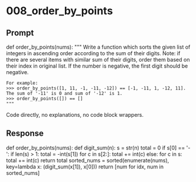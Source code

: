 # 008_order_by_points

## Prompt

def order_by_points(nums):
    """
    Write a function which sorts the given list of integers
    in ascending order according to the sum of their digits.
    Note: if there are several items with similar sum of their digits,
    order them based on their index in original list. If the number is negative, the first digit should be negative.

    For example:
    >>> order_by_points([1, 11, -1, -11, -12]) == [-1, -11, 1, -12, 11]. The sum of '-11' is 0 and sum of '-12' is 1.
    >>> order_by_points([]) == []
    """

Code directly, no explanations, no code block wrappers.

## Response

def order_by_points(nums):
    def digit_sum(n):
        s = str(n)
        total = 0
        if s[0] == '-':
            if len(s) > 1:
                total = -int(s[1])
                for c in s[2:]:
                    total += int(c)
        else:
            for c in s:
                total += int(c)
        return total
    sorted_nums = sorted(enumerate(nums), key=lambda x: (digit_sum(x[1]), x[0]))
    return [num for idx, num in sorted_nums]

